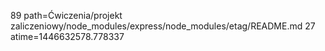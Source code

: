 89 path=Ćwiczenia/projekt zaliczeniowy/node_modules/express/node_modules/etag/README.md
27 atime=1446632578.778337
